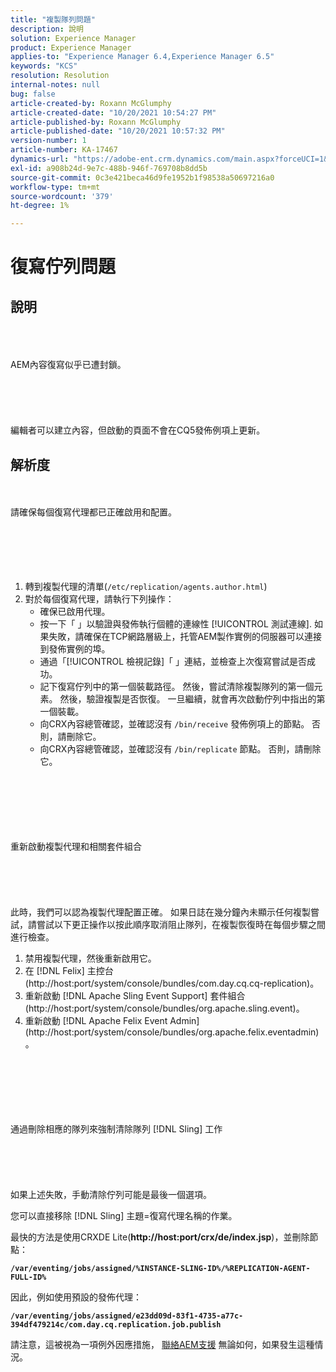 ```yaml
---
title: "複製隊列問題"
description: 說明
solution: Experience Manager
product: Experience Manager
applies-to: "Experience Manager 6.4,Experience Manager 6.5"
keywords: "KCS"
resolution: Resolution
internal-notes: null
bug: false
article-created-by: Roxann McGlumphy
article-created-date: "10/20/2021 10:54:27 PM"
article-published-by: Roxann McGlumphy
article-published-date: "10/20/2021 10:57:32 PM"
version-number: 1
article-number: KA-17467
dynamics-url: "https://adobe-ent.crm.dynamics.com/main.aspx?forceUCI=1&pagetype=entityrecord&etn=knowledgearticle&id=a8df06aa-f831-ec11-b6e5-000d3a5ba97a"
exl-id: a908b24d-9e7c-488b-946f-769708b8dd5b
source-git-commit: 0c3e421beca46d9fe1952b1f98538a50697216a0
workflow-type: tm+mt
source-wordcount: '379'
ht-degree: 1%

---
```


# 復寫佇列問題

## 說明

<br><br><br>AEM內容復寫似乎已遭封鎖。<br><br><br><br><br><br>
編輯者可以建立內容，但啟動的頁面不會在CQ5發佈例項上更新。


## 解析度

<br><br>請確保每個復寫代理都已正確啟用和配置。<br><br><br><br> <br><br>
1. 轉到複製代理的清單(`/etc/replication/agents.author.html`)
2. 對於每個復寫代理，請執行下列操作：
   - 確保已啟用代理。
   - 按一下「 」以驗證與發佈執行個體的連線性 [!UICONTROL 測試連線]. 如果失敗，請確保在TCP網路層級上，托管AEM製作實例的伺服器可以連接到發佈實例的埠。
   - 通過「[!UICONTROL 檢視記錄]「 」連結，並檢查上次復寫嘗試是否成功。
   - 記下復寫佇列中的第一個裝載路徑。 然後，嘗試清除複製隊列的第一個元素。 然後，驗證複製是否恢復。 一旦繼續，就會再次啟動佇列中指出的第一個裝載。
   - 向CRX內容總管確認，並確認沒有 `/bin/receive` 發佈例項上的節點。 否則，請刪除它。
   - 向CRX內容總管確認，並確認沒有 `/bin/replicate` 節點。 否則，請刪除它。

<br><br><br><br> <br><br>重新啟動複製代理和相關套件組合<br><br><br><br> <br><br>
此時，我們可以認為複製代理配置正確。 如果日誌在幾分鐘內未顯示任何複製嘗試，請嘗試以下更正操作以按此順序取消阻止隊列，在複製恢復時在每個步驟之間進行檢查。

1. 禁用複製代理，然後重新啟用它。
2. 在 [!DNL Felix] 主控台(http://host:port/system/console/bundles/com.day.cq.cq-replication)。
3. 重新啟動 [!DNL Apache Sling Event Support] 套件組合(http://host:port/system/console/bundles/org.apache.sling.event)。
4. 重新啟動 [!DNL Apache Felix Event Admin] (http://host:port/system/console/bundles/org.apache.felix.eventadmin)。

<br><br><br><br> <br><br>通過刪除相應的隊列來強制清除隊列 [!DNL Sling] 工作<br><br><br><br> <br><br>
如果上述失敗，手動清除佇列可能是最後一個選項。

您可以直接移除 [!DNL Sling] 主題=復寫代理名稱的作業。

最快的方法是使用CRXDE Lite(<b>http://host:port/crx/de/index.jsp</b>)，並刪除節點：

<b>`/var/eventing/jobs/assigned/%INSTANCE-SLING-ID%/%REPLICATION-AGENT-FULL-ID%`</b>

因此，例如使用預設的發佈代理：

<b>`/var/eventing/jobs/assigned/e23dd09d-83f1-4735-a77c-394df479214c/com.day.cq.replication.job.publish`</b>

請注意，這被視為一項例外因應措施， [聯絡AEM支援](https://helpx.adobe.com/tw/marketing-cloud/contact-support.html) 無論如何，如果發生這種情況。
